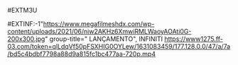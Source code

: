 #EXTM3U

#EXTINF:-1"https://www.megafilmeshdx.com/wp-content/uploads/2021/06/niw2AKHz6XmwiRMLWaoyAOAti0G-200x300.jpg"
group-title=" LANÇAMENTO", INFINITI
https://www1275.ff-03.com/token=qlLdqVf50pFSXHIG0OYLew/1631083459/177.128.0.0/47/a/7a/bd5c4bdbf7798a88d9a815fc1bc477aa-720p.mp4
